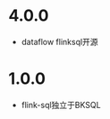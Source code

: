 <!---
 Tencent is pleased to support the open source community by making BK-BASE 蓝鲸基础平台 available. 
 
 Copyright (C) 2021 THL A29 Limited, a Tencent company.  All rights reserved. 
 
 BK-BASE 蓝鲸基础平台 is licensed under the MIT License.
 
 License for BK-BASE 蓝鲸基础平台:
 --------------------------------------------------------------------
 Permission is hereby granted, free of charge, to any person obtaining a copy of this software and associated
 documentation files (the "Software"), to deal in the Software without restriction, including without limitation
 the rights to use, copy, modify, merge, publish, distribute, sublicense, and/or sell copies of the Software,
 and to permit persons to whom the Software is furnished to do so, subject to the following conditions:
 
 The above copyright notice and this permission notice shall be included in all copies or substantial
 portions of the Software.
 
 THE SOFTWARE IS PROVIDED "AS IS", WITHOUT WARRANTY OF ANY KIND, EXPRESS OR IMPLIED, INCLUDING BUT NOT
 LIMITED TO THE WARRANTIES OF MERCHANTABILITY, FITNESS FOR A PARTICULAR PURPOSE AND NONINFRINGEMENT. IN
 NO EVENT SHALL THE AUTHORS OR COPYRIGHT HOLDERS BE LIABLE FOR ANY CLAIM, DAMAGES OR OTHER LIABILITY,
 WHETHER IN AN ACTION OF CONTRACT, TORT OR OTHERWISE, ARISING FROM, OUT OF OR IN CONNECTION WITH THE
 SOFTWARE OR THE USE OR OTHER DEALINGS IN THE SOFTWARE.
-->
# 4.0.0
  * dataflow flinksql开源
# 1.0.0
  * flink-sql独立于BKSQL
